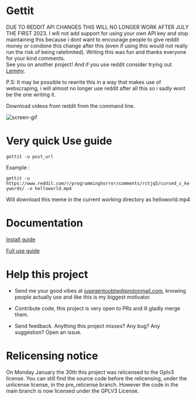 # Gettit
DUE TO REDDIT API CHANGES THIS WILL NO LONGER WORK AFTER JULY THE FIRST 2023.
I will not add support for using your own API key and stop maintaining this because i dont want to encourage people to give reddit money or condone this change after this (even if using this would not really run the risk of being ratelimited). Writing this was fun and thanks everyone for your kind comments.  
See you on another project!  And if you use reddit consider trying out [Lemmy](https://join-lemmy.org/).  

P.S: 
It may be possible to rewrite this in a way that makes use of webscraping, i will almost no longer use reddit after all this so i sadly wont be the one writing it.  

Download videos from reddit from the command line.


![screen-gif](https://github.com/Solirs/gettit/blob/main/img/demo.gif)

# Very quick Use guide 

`gettit -u post_url`

Example : 

`gettit -u https://www.reddit.com/r/programminghorror/comments/rctjq5/cursed_c_keywords/ -o helloworld.mp4`

Will download this meme in the current working directory as helloworld.mp4


# Documentation

[Install guide](https://github.com/Solirs/Gedditsave/blob/main/INSTALL.md)

[Full use guide](https://github.com/Solirs/Gedditsave/blob/main/USE.md)

# Help this project

- Send me your good vibes at iusegentoobtw@protonmail.com, knowing people actually use and like this is my biggest motivator.

- Contribute code, this project is very open to PRs and ill gladly merge them.

- Send feedback. Anything this project misses? Any bug? Any suggestion? Open an issue.

# Relicensing notice
On Monday January the 30th this project was relicensed to the Gplv3 license.
You can still find the source code before the relicensing, under the unlicense license, in the pre_relicense branch.
However the code in the main branch is now licensed under the GPLV3 License.
